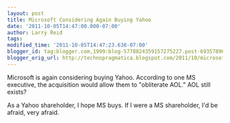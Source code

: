 ```yaml
---
layout: post
title: Microsoft Considering Again Buying Yahoo
date: '2011-10-05T14:47:00.000-07:00'
author: Larry Reid
tags: 
modified_time: '2011-10-05T14:47:23.638-07:00'
blogger_id: tag:blogger.com,1999:blog-5778824359157275227.post-6935789637742573222
blogger_orig_url: http://technopragmatica.blogspot.com/2011/10/microsoft-considering-again-buying.html
---
```


Microsoft is again considering buying Yahoo. According to one MS
executive, the acquisition would allow them to "obliterate AOL." AOL
still exists?  
  
As a Yahoo shareholder, I hope MS buys. If I were a MS shareholder, I'd
be afraid, very afraid.

